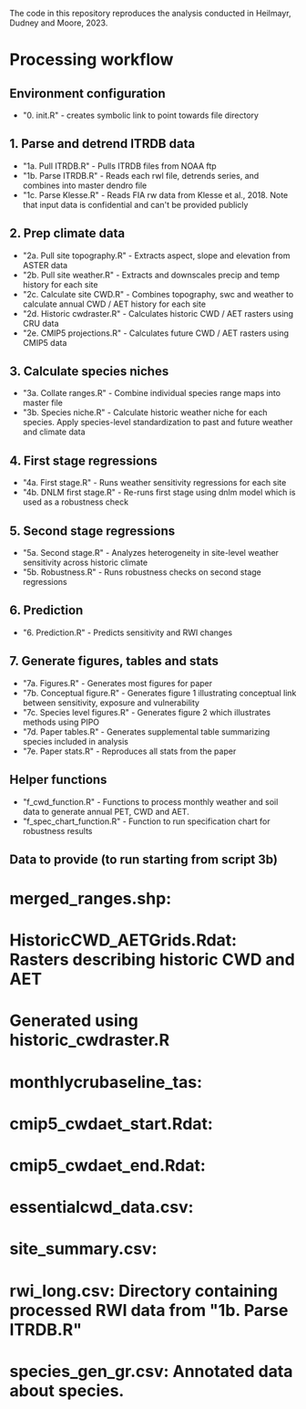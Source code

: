 The code in this repository reproduces the analysis conducted in Heilmayr, Dudney and Moore, 2023. 

# Processing workflow
## Environment configuration
- "0. init.R" - creates symbolic link to point towards file directory


## 1. Parse and detrend ITRDB data
- "1a. Pull ITRDB.R" - Pulls ITRDB files from NOAA ftp
- "1b. Parse ITRDB.R" - Reads each rwl file, detrends series, and combines into master dendro file
- "1c. Parse Klesse.R" - Reads FIA rw data from Klesse et al., 2018. Note that input data is confidential and can't be provided publicly


## 2. Prep climate data
- "2a. Pull site topography.R" - Extracts aspect, slope and elevation from ASTER data
- "2b. Pull site weather.R" - Extracts and downscales precip and temp history for each site
- "2c. Calculate site CWD.R" - Combines topography, swc and weather to calculate annual CWD / AET history for each site
- "2d. Historic cwdraster.R" - Calculates historic CWD / AET rasters using CRU data
- "2e. CMIP5 projections.R" - Calculates future CWD / AET rasters using CMIP5 data


## 3. Calculate species niches
- "3a. Collate ranges.R" - Combine individual species range maps into master file
- "3b. Species niche.R" - Calculate historic weather niche for each species. Apply species-level standardization to past and future weather and climate data


## 4. First stage regressions
- "4a. First stage.R" - Runs weather sensitivity regressions for each site
- "4b. DNLM first stage.R" - Re-runs first stage using dnlm model which is used as a robustness check


## 5. Second stage regressions
- "5a. Second stage.R" - Analyzes heterogeneity in site-level weather sensitivity across historic climate
- "5b. Robustness.R" - Runs robustness checks on second stage regressions


## 6. Prediction
- "6. Prediction.R" - Predicts sensitivity and RWI changes


## 7. Generate figures, tables and stats
- "7a. Figures.R" - Generates most figures for paper
- "7b. Conceptual figure.R" - Generates figure 1 illustrating conceptual link between sensitivity, exposure and vulnerability
- "7c. Species level figures.R" - Generates figure 2 which illustrates methods using PIPO
- "7d. Paper tables.R" - Generates supplemental table summarizing species included in analysis 
- "7e. Paper stats.R" - Reproduces all stats from the paper


## Helper functions
- "f_cwd_function.R" - Functions to process monthly weather and soil data to generate annual PET, CWD and AET.
- "f_spec_chart_function.R" - Function to run specification chart for robustness results




## Data to provide (to run starting from script 3b)
#   merged_ranges.shp:
#   HistoricCWD_AETGrids.Rdat: Rasters describing historic CWD and AET
#     Generated using historic_cwdraster.R
#   monthlycrubaseline_tas:
#   cmip5_cwdaet_start.Rdat:
#   cmip5_cwdaet_end.Rdat:
#   essentialcwd_data.csv:
#   site_summary.csv:
#   rwi_long.csv: Directory containing processed RWI data from "1b. Parse ITRDB.R"
#   species_gen_gr.csv: Annotated data about species.

